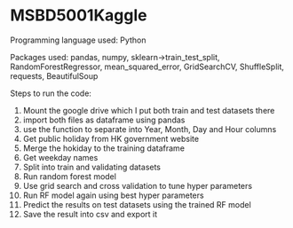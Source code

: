 # MSBD5001Kaggle

Programming language used: Python

Packages used:
pandas,
numpy,
sklearn->train_test_split, RandomForestRegressor, mean_squared_error, GridSearchCV, ShuffleSplit,
requests,
BeautifulSoup

Steps to run the code:
1. Mount the google drive which I put both train and test datasets there
2. import both files as dataframe using pandas
3. use the function to separate into Year, Month, Day and Hour columns
4. Get public holiday from HK government website
5. Merge the hokiday to the training dataframe
6. Get weekday names
7. Split into train and validating datasets
8. Run random forest model
9. Use grid search and cross validation to tune hyper parameters
10. Run RF model again using best hyper parameters
11. Predict the results on test datasets using the trained RF model
12. Save the result into csv and export it
